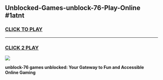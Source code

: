 
## Unblocked-Games-unblock-76-Play-Online #1atnt
<h3>
<a href="https://news.freeplayer.one?title=unblock-76&ref=3">CLICK TO PLAY</a></h3>
<hr>

<h3>
<a href="https://news.freeplayer.one?title=unblock-76&ref=3">CLICK 2 PLAY</a>
  
</h3>

<a href="https://news.freeplayer.one?title=unblock-76&ref=3"><img src="https://clearcache.store/games.png"></a>


**unblock-76 games unblocked: Your Gateway to Fun and Accessible Online Gaming**

